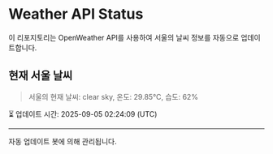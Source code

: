
# Weather API Status

이 리포지토리는 OpenWeather API를 사용하여 서울의 날씨 정보를 자동으로 업데이트합니다.

## 현재 서울 날씨
> 서울의 현재 날씨: clear sky, 온도: 29.85°C, 습도: 62%

⏳ 업데이트 시간: 2025-09-05 02:24:09 (UTC)

---
자동 업데이트 봇에 의해 관리됩니다.

